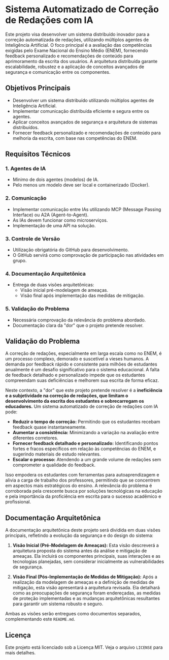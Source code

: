 # Sistema Automatizado de Correção de Redações com IA

Este projeto visa desenvolver um sistema distribuído inovador para a correção automatizada de redações, utilizando múltiplos agentes de Inteligência Artificial. O foco principal é a avaliação das competências exigidas pelo Exame Nacional do Ensino Médio (ENEM), fornecendo feedback personalizado e recomendações de conteúdo para aprimoramento da escrita dos usuários. A arquitetura distribuída garante escalabilidade, robustez e a aplicação de conceitos avançados de segurança e comunicação entre os componentes.




## Objetivos Principais

- Desenvolver um sistema distribuído utilizando múltiplos agentes de Inteligência Artificial.
- Implementar comunicação distribuída eficiente e segura entre os agentes.
- Aplicar conceitos avançados de segurança e arquitetura de sistemas distribuídos.
- Fornecer feedback personalizado e recomendações de conteúdo para melhoria da escrita, com base nas competências do ENEM.




## Requisitos Técnicos

### 1. Agentes de IA

- Mínimo de dois agentes (modelos) de IA.
- Pelo menos um modelo deve ser local e containerizado (Docker).

### 2. Comunicação

- Implementar comunicação entre IAs utilizando MCP (Message Passing Interface) ou A2A (Agent-to-Agent).
- As IAs devem funcionar como microserviços.
- Implementação de uma API na solução.

### 3. Controle de Versão

- Utilização obrigatória do GitHub para desenvolvimento.
- O GitHub servirá como comprovação de participação nas atividades em grupo.

### 4. Documentação Arquitetônica

- Entrega de duas visões arquitetônicas:
  - Visão inicial pré-modelagem de ameaças.
  - Visão final após implementação das medidas de mitigação.

### 5. Validação do Problema

- Necessária comprovação da relevância do problema abordado.
- Documentação clara da "dor" que o projeto pretende resolver.




## Validação do Problema

A correção de redações, especialmente em larga escala como no ENEM, é um processo complexo, demorado e suscetível a vieses humanos. A demanda por feedback rápido e consistente para milhões de estudantes anualmente é um desafio significativo para o sistema educacional. A falta de feedback detalhado e personalizado impede que os estudantes compreendam suas deficiências e melhorem sua escrita de forma eficaz.

Neste contexto, a "dor" que este projeto pretende resolver é a **ineficiência e a subjetividade na correção de redações, que limitam o desenvolvimento da escrita dos estudantes e sobrecarregam os educadores.** Um sistema automatizado de correção de redações com IA pode:

- **Reduzir o tempo de correção:** Permitindo que os estudantes recebam feedback quase instantaneamente.
- **Aumentar a consistência:** Minimizando a variação na avaliação entre diferentes corretores.
- **Fornecer feedback detalhado e personalizado:** Identificando pontos fortes e fracos específicos em relação às competências do ENEM, e sugerindo materiais de estudo relevantes.
- **Escalar o processo:** Atendendo a um grande volume de redações sem comprometer a qualidade do feedback.

Isso empodera os estudantes com ferramentas para autoaprendizagem e alivia a carga de trabalho dos professores, permitindo que se concentrem em aspectos mais estratégicos do ensino. A relevância do problema é corroborada pela crescente busca por soluções tecnológicas na educação e pela importância da proficiência em escrita para o sucesso acadêmico e profissional.




## Documentação Arquitetônica

A documentação arquitetônica deste projeto será dividida em duas visões principais, refletindo a evolução da segurança e do design do sistema:

1. **Visão Inicial (Pré-Modelagem de Ameaças):** Esta visão descreverá a arquitetura proposta do sistema antes da análise e mitigação de ameaças. Ela incluirá os componentes principais, suas interações e as tecnologias planejadas, sem considerar inicialmente as vulnerabilidades de segurança.

2. **Visão Final (Pós-Implementação de Medidas de Mitigação):** Após a realização da modelagem de ameaças e a definição de medidas de mitigação, esta visão apresentará a arquitetura revisada. Ela detalhará como as preocupações de segurança foram endereçadas, as medidas de proteção implementadas e as mudanças arquitetônicas resultantes para garantir um sistema robusto e seguro.

Ambas as visões serão entregues como documentos separados, complementando este `README.md`.





## Licença

Este projeto está licenciado sob a Licença MIT. Veja o arquivo `LICENSE` para mais detalhes.




